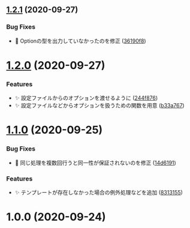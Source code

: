 ## [1.2.1](https://github.com/SnO2WMaN-HQ/ignoregen-core/compare/v1.2.0...v1.2.1) (2020-09-27)


### Bug Fixes

* :bug: Optionの型を出力していなかったのを修正 ([36190f8](https://github.com/SnO2WMaN-HQ/ignoregen-core/commit/36190f83b9231060794b08a2e808368beabba00c))

# [1.2.0](https://github.com/SnO2WMaN-HQ/ignoregen-core/compare/v1.1.1...v1.2.0) (2020-09-27)


### Features

* :sparkles: 設定ファイルからのオプションを渡せるように ([244f876](https://github.com/SnO2WMaN-HQ/ignoregen-core/commit/244f876fbad58aa3076f3f69db026bf3e1a21db0))
* :sparkles: 設定ファイルなどからオプションを扱うための関数を用意 ([b33a767](https://github.com/SnO2WMaN-HQ/ignoregen-core/commit/b33a767cac14177c0c57b2cc6de4cb5b264acbaf))

# [1.1.0](https://github.com/SnO2WMaN-HQ/ignoregen-core/compare/v1.0.0...v1.1.0) (2020-09-25)


### Bug Fixes

* :bug: 同じ処理を複数回行うと同一性が保証されないのを修正 ([14d6191](https://github.com/SnO2WMaN-HQ/ignoregen-core/commit/14d6191acefe258b6293be7012fbebf6259d8ebc))


### Features

* :sparkles: テンプレートが存在しなかった場合の例外処理などを追加 ([8313155](https://github.com/SnO2WMaN-HQ/ignoregen-core/commit/8313155b77627f3a920704262021418282d21c46))

# 1.0.0 (2020-09-24)
